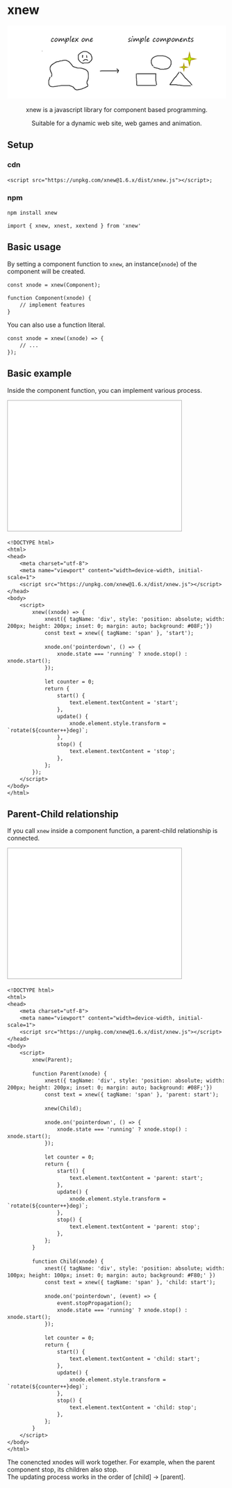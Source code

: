 # xnew
![](introduction.png)  
<center>
<p>xnew is a javascript library for component based programming.</p>
<p>Suitable for a dynamic web site, web games and animation.</p>
</center>

## Setup
### cdn
```
<script src="https://unpkg.com/xnew@1.6.x/dist/xnew.js"></script>;
```

### npm
```
npm install xnew
```
```
import { xnew, xnest, xextend } from 'xnew'
```
## Basic usage
By setting a component function to `xnew`, an instance(`xnode`) of the component will be created.  
```
const xnode = xnew(Component);    
```
```
function Component(xnode) {
    // implement features
}
```

You can also use a function literal.  
```
const xnode = xnew((xnode) => {
    // ...
});
```
## Basic example
Inside the component function, you can implement various process. 

<iframe src="./examples/box.html" style="width: 400px; height: 300px; border: solid 1px #AAA; margin: auto;"></iframe>

```
<!DOCTYPE html>
<html>
<head>
    <meta charset="utf-8">
    <meta name="viewport" content="width=device-width, initial-scale=1">
    <script src="https://unpkg.com/xnew@1.6.x/dist/xnew.js"></script>
</head>
<body>
    <script>
        xnew((xnode) => {
            xnest({ tagName: 'div', style: 'position: absolute; width: 200px; height: 200px; inset: 0; margin: auto; background: #08F;'})
            const text = xnew({ tagName: 'span' }, 'start');

            xnode.on('pointerdown', () => {
                xnode.state === 'running' ? xnode.stop() : xnode.start();
            });

            let counter = 0;
            return {
                start() {
                    text.element.textContent = 'start';
                },
                update() {
                    xnode.element.style.transform = `rotate(${counter++}deg)`;
                },
                stop() {
                    text.element.textContent = 'stop';
                },
            };
        });
    </script>
</body>
</html>
```
## Parent-Child relationship
If you call `xnew` inside a component function, a parent-child relationship is connected.

<iframe src="./examples/boxinbox.html" style="width: 400px; height: 300px; border: solid 1px #AAA; margin: auto;"></iframe>

```
<!DOCTYPE html>
<html>
<head>
    <meta charset="utf-8">
    <meta name="viewport" content="width=device-width, initial-scale=1">
    <script src="https://unpkg.com/xnew@1.6.x/dist/xnew.js"></script>
</head>
<body>
    <script>
        xnew(Parent);

        function Parent(xnode) {
            xnest({ tagName: 'div', style: 'position: absolute; width: 200px; height: 200px; inset: 0; margin: auto; background: #08F;'})
            const text = xnew({ tagName: 'span' }, 'parent: start');

            xnew(Child);

            xnode.on('pointerdown', () => {
                xnode.state === 'running' ? xnode.stop() : xnode.start();
            });

            let counter = 0;
            return {
                start() {
                    text.element.textContent = 'parent: start';
                },
                update() {
                    xnode.element.style.transform = `rotate(${counter++}deg)`;
                },
                stop() {
                    text.element.textContent = 'parent: stop';
                },
            };
        }

        function Child(xnode) {
            xnest({ tagName: 'div', style: 'position: absolute; width: 100px; height: 100px; inset: 0; margin: auto; background: #F80;' })
            const text = xnew({ tagName: 'span' }, 'child: start');
     
            xnode.on('pointerdown', (event) => {
                event.stopPropagation();
                xnode.state === 'running' ? xnode.stop() : xnode.start();
            });

            let counter = 0;
            return {
                start() {
                    text.element.textContent = 'child: start';
                },
                update() {
                    xnode.element.style.transform = `rotate(${counter++}deg)`;
                },
                stop() {
                    text.element.textContent = 'child: stop';
                },
            };
        }
    </script>
</body>
</html>
```
The conencted xnodes will work together.
For example, when the parent component stop, its children also stop.   
The updating process works in the order of [child] -> [parent].
